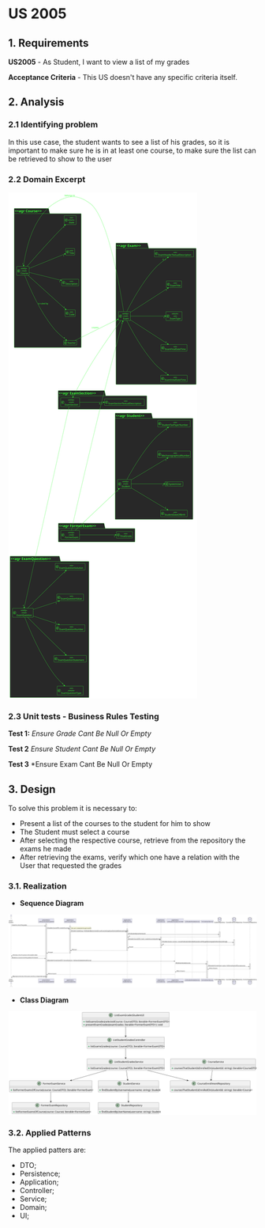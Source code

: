 # US 2005

## 1. Requirements

**US2005** -  As Student, I want to view a list of my grades

**Acceptance Criteria** - This US doesn't have any specific criteria itself.

## 2. Analysis

### 2.1 Identifying problem

In this use case, the student wants to see a list of his grades, so it is important to make sure he is in at least one course, to make sure the list can be retrieved to show to the user


### 2.2 Domain Excerpt
![excerpt diagram](domain_excerpt_2005.svg "domain_excerpt_2005.svg")

### 2.3 Unit tests - Business Rules Testing

**Test 1:** *Ensure Grade Cant Be Null Or Empty*

**Test 2** *Ensure Student Cant Be Null Or Empty*

**Test 3** *Ensure Exam Cant Be Null Or Empty

## 3. Design

To solve this problem it is necessary to:
* Present a list of the courses to the student for him to show
* The Student must select a course
* After selecting the respective course, retrieve from the repository the exams he made
* After retrieving the exams, verify which one have a relation with the User that requested the grades

### 3.1. Realization

* **Sequence Diagram**

![sequence diagram](sequence_diagram_2005.svg "sequence_diagram_2005.svg")

* **Class Diagram**

![class diagram](class_diagram_2005.svg "class_diagram_2005.svg")

### 3.2. Applied Patterns
The applied patters are:
* DTO;
* Persistence;
* Application;
* Controller;
* Service;
* Domain;
* UI;

